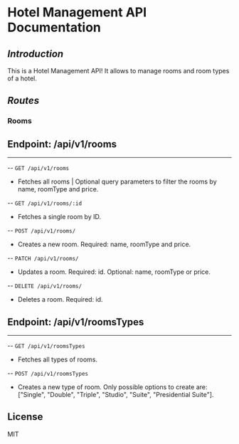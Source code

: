 # Hotel Management API Documentation
## _Introduction_
This is a Hotel Management API! It allows to manage rooms and room types of a hotel.

## _Routes_

### Rooms 
## Endpoint: /api/v1/rooms
---
--
    ```
    GET /api/v1/rooms
    ```

- Fetches all rooms | Optional query parameters to filter the rooms by name, roomType and price.

--
    ```
    GET /api/v1/rooms/:id
    ```

- Fetches a single room by ID.

--
    ```
    POST /api/v1/rooms/
    ```

- Creates a new room. Required: name, roomType and price.

--
    ```
    PATCH /api/v1/rooms/
    ```

- Updates a room. Required: id. Optional: name, roomType or price.

--
    ```
    DELETE /api/v1/rooms/
    ```

- Deletes a room. Required: id.


## Endpoint: /api/v1/roomsTypes
---
--
    ```
    GET /api/v1/roomsTypes
    ```

- Fetches all types of rooms.

--
    ```
    POST /api/v1/roomsTypes
    ```

- Creates a new type of room. Only possible options to create are: ["Single", "Double", "Triple", "Studio", "Suite", "Presidential Suite"].




## License

MIT



